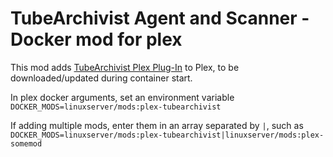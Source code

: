 # TubeArchivist Agent and Scanner - Docker mod for plex

This mod adds [TubeArchivist Plex Plug-In](https://github.com/tubearchivist/tubearchivist-plex) to Plex, to be downloaded/updated during container start.

In plex docker arguments, set an environment variable `DOCKER_MODS=linuxserver/mods:plex-tubearchivist`

If adding multiple mods, enter them in an array separated by `|`, such as `DOCKER_MODS=linuxserver/mods:plex-tubearchivist|linuxserver/mods:plex-somemod`
